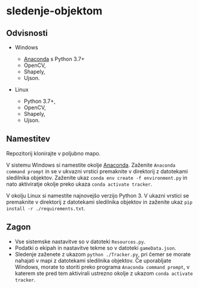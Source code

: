 # sledenje-objektom

## Odvisnosti
* Windows
  * [Anaconda](https://www.anaconda.com/) s Python 3.7+
  * OpenCV,
  * Shapely,
  * Ujson.
  
* Linux
  * Python 3.7+,
  * OpenCV,
  * Shapely,
  * Ujson.
  
 ## Namestitev
Repozitorij klonirajte v poljubno mapo. 

V sistemu Windows si namestite okolje [Anaconda](https://www.anaconda.com/). Zaženite `Anaconda command prompt` in se v ukvazni vrstici premaknite v direktorij z datotekami sledilnika objektov. Zaženite ukaz `conda env create -f environment.py` in nato aktiviratje okolje preko ukaza `conda activate tracker`.

V okolju Linux si namestite najnovejšo verzijo Python 3. V ukazni vrstici se premaknite v direktorij z datotekami sledilnika objektov in zaženite ukaz `pip install -r ./requirements.txt`.

## Zagon
* Vse sistemske nastavitve so v datoteki `Resources.py`.
* Podatki o ekipah in nastavitve tekme so v datoteki `gameData.json`.
* Sledenje zaženete z ukazom `python ./Tracker.py`, pri čemer se morate nahajati v mapi z datotekami sledilnika objektov. Če uporabljate Windows, morate to storiti preko programa `Anaconda command prompt`, v katerem ste pred tem aktivirali ustrezno okolje z ukazom `conda activate tracker`. 
